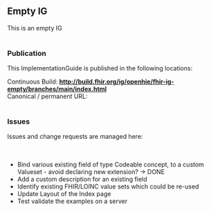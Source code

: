 Empty IG
---
This is an empty IG
<br> </br>
###
### Publication
This ImplementationGuide is published in the following locations:

Continuous Build: __http://build.fhir.org/ig/openhie/fhir-ig-empty/branches/main/index.html__  
Canonical / permanent URL: 
<br> </br>

### Issues
Issues and change requests are managed here:  
<br> </br>
- Bind various existing field of type Codeable concept, to a custom Valueset  - avoid declaring new extension?  -> DONE
- Add a custom description for an existing field 
- Identify existing FHIR/LOINC value sets which could be re-used
- Update Layout of the Index page
- Test validate the examples on a server

